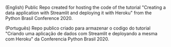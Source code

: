 (English)
Public Repo created for hosting the code of the tutorial "Creating a data application with Streamlit and deploying it with Heroku" from the Python Brasil Conference 2020.

(Português)
Repo publico criado para armazenar o codigo do tutorial "Criando uma aplicação de dados com Streamlit e deployando a mesma com Heroku" da Conferencia Python Brasil 2020.
